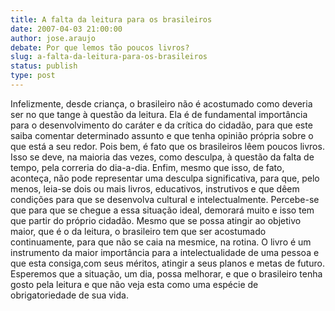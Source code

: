 ```yaml
---
title: A falta da leitura para os brasileiros
date: 2007-04-03 21:00:00
author: jose.araujo
debate: Por que lemos tão poucos livros?
slug: a-falta-da-leitura-para-os-brasileiros
status: publish 
type: post
---
```


Infelizmente, desde criança, o brasileiro não é acostumado como deveria ser no que tange à questão da leitura. Ela é de fundamental importância para o desenvolvimento do caráter e da crítica do cidadão, para que este saiba comentar determinado assunto e que tenha opinião própria sobre o que está a seu redor. Pois bem, é fato que os brasileiros lêem poucos livros. Isso se deve, na maioria das vezes, como desculpa, à questão da falta de tempo, pela correria do dia-a-dia. Enfim, mesmo que isso, de fato, aconteça, não pode representar uma desculpa significativa, para que, pelo menos, leia-se dois ou mais livros, educativos, instrutivos e que dêem condições para que se desenvolva cultural e intelectualmente. Percebe-se que para que se chegue a essa situação ideal, demorará muito e isso tem que partir do próprio cidadão. Mesmo que se possa atingir ao objetivo maior, que é o da leitura, o brasileiro tem que ser acostumado continuamente, para que não se caia na mesmice, na rotina. O livro é um instrumento da maior importância para a intelectualidade de uma pessoa e que esta consiga,com seus méritos, atingir a seus planos e metas de futuro. Esperemos que a situação, um dia, possa melhorar, e que o brasileiro tenha gosto pela leitura e que não veja esta como uma espécie de obrigatoriedade de sua vida.

